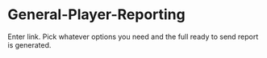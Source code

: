 # General-Player-Reporting

Enter link. Pick whatever options you need and the full ready to send report is generated.
